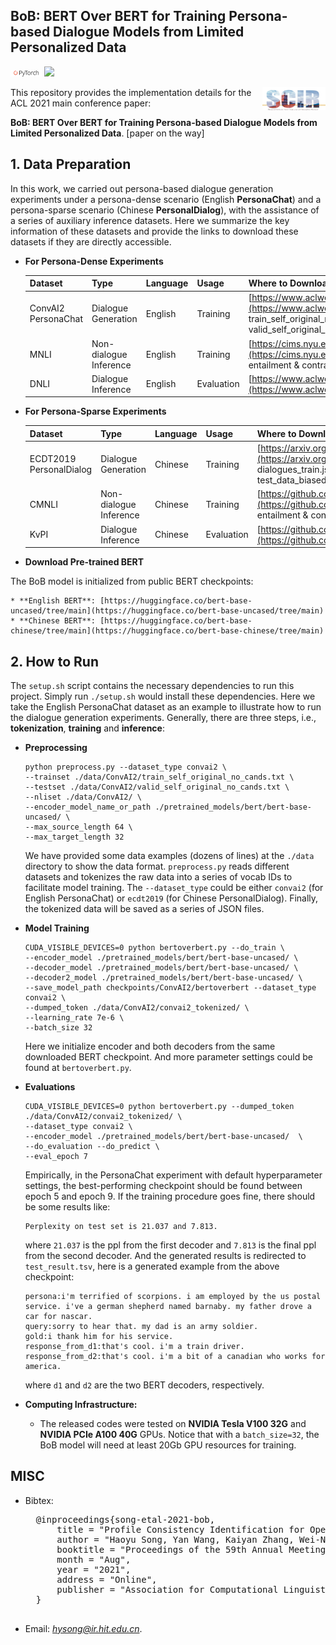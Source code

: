 ## BoB: BERT Over BERT for Training Persona-based Dialogue Models from Limited Personalized Data
[<img src="_static/pytorch-logo.png" width="10%">](https://github.com/pytorch/pytorch) [<img src="https://www.apache.org/img/ASF20thAnniversary.jpg" width="6%">](https://www.apache.org/licenses/LICENSE-2.0)

[<img align="right" src="_static/scir.png" width="20%">](http://ir.hit.edu.cn/)

This repository provides the implementation details for the ACL 2021 main conference paper:

**BoB: BERT Over BERT for Training Persona-based Dialogue Models from Limited Personalized Data**. [paper on the way]


## 1. Data Preparation
In this work, we carried out persona-based dialogue generation experiments under a persona-dense scenario (English **PersonaChat**) and a persona-sparse scenario (Chinese **PersonalDialog**), with the assistance of a series of auxiliary inference datasets. Here we summarize the key information of these datasets and provide the links to download these datasets if they are directly accessible.

* **For Persona-Dense Experiments**

	|  Dataset	  | Type  | Language | Usage | Where to Download |
	|  ----  		  | ----  | ----  | ----  | ----  |
	|  ConvAI2 PersonaChat | Dialogue Generation  | English   |  Training | [https://www.aclweb.org/anthology/P18-1205.pdf](https://www.aclweb.org/anthology/P18-1205.pdf) train\_self\_original\_no\_cands & valid\_self\_original\_no\_cands (7801 test dialogues)  |
	|  MNLI | Non-dialogue Inference  | English  | Training  | [https://cims.nyu.edu/~sbowman/multinli/multinli_1.0.zip](https://cims.nyu.edu/~sbowman/multinli/multinli_1.0.zip) entailment & contradiction  |
	|  DNLI | Dialogue Inference  | English  | Evaluation  | [https://www.aclweb.org/anthology/P19-1363.pdf](https://www.aclweb.org/anthology/P19-1363.pdf) |


* **For Persona-Sparse Experiments**

	|  Dataset	  | Type  | Language | Usage | Where to Download |
	|  ----  		  | ----  | ----  | ----  | ----  |
	|  ECDT2019 PersonalDialog | Dialogue Generation  | Chinese   |  Training |    [https://arxiv.org/pdf/1901.09672.pdf](https://arxiv.org/pdf/1901.09672.pdf) dialogues\_train.json & test\_data\_random.json & test\_data\_biased.json |
	|  CMNLI | Non-dialogue Inference  | Chinese  | Training  | [https://github.com/CLUEbenchmark/CLUECorpus2020/](https://github.com/CLUEbenchmark/CLUECorpus2020/) entailment & contradiction |
	|  KvPI | Dialogue Inference  | Chinese  | Evaluation  | [https://github.com/songhaoyu/KvPI](https://github.com/songhaoyu/KvPI) |
	
	
* **Download Pre-trained BERT**

 The BoB model is initialized from public BERT checkpoints:

	* **English BERT**: [https://huggingface.co/bert-base-uncased/tree/main](https://huggingface.co/bert-base-uncased/tree/main)
	* **Chinese BERT**: [https://huggingface.co/bert-base-chinese/tree/main](https://huggingface.co/bert-base-chinese/tree/main)

## 2. How to Run

The `setup.sh` script contains the necessary dependencies to run this project. Simply run `./setup.sh` would install these dependencies. Here
we take the English PersonaChat dataset as an example to illustrate how to run the dialogue generation experiments. Generally, there are three steps, i.e., **tokenization**, **training** and **inference**:

* **Preprocessing**

	```
	python preprocess.py --dataset_type convai2 \
	--trainset ./data/ConvAI2/train_self_original_no_cands.txt \
	--testset ./data/ConvAI2/valid_self_original_no_cands.txt \
	--nliset ./data/ConvAI2/ \
	--encoder_model_name_or_path ./pretrained_models/bert/bert-base-uncased/ \
	--max_source_length 64 \
	--max_target_length 32
	```
	We have provided some data examples (dozens of lines) at the `./data` directory to show the data format. `preprocess.py` reads different datasets and tokenizes the raw data into a series of vocab IDs to facilitate model training. The `--dataset_type` could be either `convai2` (for English PersonaChat) or `ecdt2019` (for Chinese PersonalDialog). Finally, the tokenized data will be saved as a series of JSON files.

* **Model Training**

	```
	CUDA_VISIBLE_DEVICES=0 python bertoverbert.py --do_train \
	--encoder_model ./pretrained_models/bert/bert-base-uncased/ \
	--decoder_model ./pretrained_models/bert/bert-base-uncased/ \
	--decoder2_model ./pretrained_models/bert/bert-base-uncased/ \
	--save_model_path checkpoints/ConvAI2/bertoverbert --dataset_type convai2 \
	--dumped_token ./data/ConvAI2/convai2_tokenized/ \
	--learning_rate 7e-6 \
	--batch_size 32
	```
	
	Here we initialize encoder and both decoders from the same downloaded BERT checkpoint. And more parameter settings could be found at `bertoverbert.py`.
	
* **Evaluations**

	```
	CUDA_VISIBLE_DEVICES=0 python bertoverbert.py --dumped_token ./data/ConvAI2/convai2_tokenized/ \
	--dataset_type convai2 \
	--encoder_model ./pretrained_models/bert/bert-base-uncased/  \
	--do_evaluation --do_predict \
	--eval_epoch 7
	```
	
	Empirically, in the PersonaChat experiment with default hyperparameter settings, the best-performing checkpoint should be found between epoch 5 and epoch 9. If the training procedure goes fine, there should be some results like:
	
	```
	Perplexity on test set is 21.037 and 7.813.
	```
	where `21.037` is the ppl from the first decoder and `7.813` is the final ppl from the second decoder. And the generated results is redirected to `test_result.tsv`, here is a generated example from the above checkpoint:
	
	```
	persona:i'm terrified of scorpions. i am employed by the us postal service. i've a german shepherd named barnaby. my father drove a car for nascar.
	query:sorry to hear that. my dad is an army soldier.
	gold:i thank him for his service.
	response_from_d1:that's cool. i'm a train driver.
	response_from_d2:that's cool. i'm a bit of a canadian who works for america.  
	```
	where `d1` and `d2` are the two BERT decoders, respectively.
	

* **Computing Infrastructure:**
	* The released codes were tested on **NVIDIA Tesla V100 32G** and **NVIDIA PCIe A100 40G** GPUs. Notice that with a `batch_size=32`, the BoB model will need at least 20Gb GPU resources for training.



## MISC
* Bibtex:

	<pre>
	@inproceedings{song-etal-2021-bob,
	    title = "Profile Consistency Identification for Open-domain Dialogue Agents",
	    author = "Haoyu Song, Yan Wang, Kaiyan Zhang, Wei-Nan Zhang, Ting Liu",
	    booktitle = "Proceedings of the 59th Annual Meeting of the Association for Computational Linguistics (ACL-2021)",
	    month = "Aug",
	    year = "2021",
	    address = "Online",
	    publisher = "Association for Computational Linguistics",
	}
	</pre>

* Email: *hysong@ir.hit.edu.cn*.
